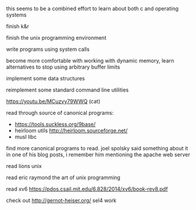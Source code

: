 this seems to be a combined effort to learn about both c and operating systems

finish k&r

finish the unix programming environment

write programs using system calls

become more comfortable with working with dynamic memory, learn alternatives
to stop using arbitrary buffer limits

implement some data structures

reimplement some standard command line utilities

https://youtu.be/MCuzvy79WWQ (cat)

read through source of canonical programs:
- https://tools.suckless.org/9base/
- heirloom utils http://heirloom.sourceforge.net/
- musl libc

find more canonical programs to read. joel spolsky said something about it in one of his blog posts, i remember him mentioning the apache web server

read lions unix

read eric raymond the art of unix programming

read xv6 https://pdos.csail.mit.edu/6.828/2014/xv6/book-rev8.pdf

check out http://gernot-heiser.org/ sel4 work
